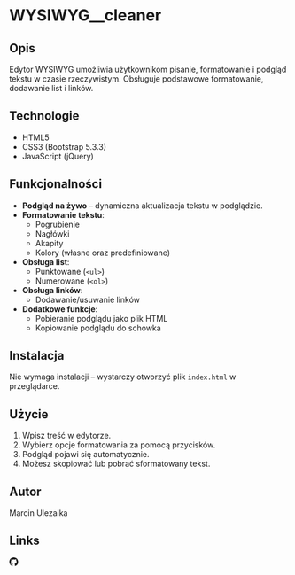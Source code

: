 # WYSIWYG__cleaner

## Opis
Edytor WYSIWYG umożliwia użytkownikom pisanie, formatowanie i podgląd tekstu w czasie rzeczywistym. Obsługuje podstawowe formatowanie, dodawanie list i linków.

## Technologie
- HTML5
- CSS3 (Bootstrap 5.3.3)
- JavaScript (jQuery)

## Funkcjonalności
- **Podgląd na żywo** – dynamiczna aktualizacja tekstu w podglądzie.
- **Formatowanie tekstu**:
    - Pogrubienie
    - Nagłówki
    - Akapity
    - Kolory (własne oraz predefiniowane)
- **Obsługa list**:
    - Punktowane (`<ul>`)
    - Numerowane (`<ol>`)
- **Obsługa linków**:
    - Dodawanie/usuwanie linków
- **Dodatkowe funkcje**:
    - Pobieranie podglądu jako plik HTML
    - Kopiowanie podglądu do schowka

## Instalacja
Nie wymaga instalacji – wystarczy otworzyć plik `index.html` w przeglądarce.

## Użycie
1. Wpisz treść w edytorze.
2. Wybierz opcje formatowania za pomocą przycisków.
3. Podgląd pojawi się automatycznie.
4. Możesz skopiować lub pobrać sformatowany tekst.

## Autor
Marcin Ulezalka

## Links
[<svg xmlns="http://www.w3.org/2000/svg" width="16" height="16" fill="currentColor" class="bi bi-github" viewBox="0 0 16 16">
  <path d="M8 0C3.58 0 0 3.58 0 8c0 3.54 2.29 6.53 5.47 7.59.4.07.55-.17.55-.38 0-.19-.01-.82-.01-1.49-2.01.37-2.53-.49-2.69-.94-.09-.23-.48-.94-.82-1.13-.28-.15-.68-.52-.01-.53.63-.01 1.08.58 1.23.82.72 1.21 1.87.87 2.33.66.07-.52.28-.87.51-1.07-1.78-.2-3.64-.89-3.64-3.95 0-.87.31-1.59.82-2.15-.08-.2-.36-1.02.08-2.12 0 0 .67-.21 2.2.82.64-.18 1.32-.27 2-.27s1.36.09 2 .27c1.53-1.04 2.2-.82 2.2-.82.44 1.1.16 1.92.08 2.12.51.56.82 1.27.82 2.15 0 3.07-1.87 3.75-3.65 3.95.29.25.54.73.54 1.48 0 1.07-.01 1.93-.01 2.2 0 .21.15.46.55.38A8.01 8.01 0 0 0 16 8c0-4.42-3.58-8-8-8"/>
</svg>](https://github.com/marcinulezalka/wyswig)

